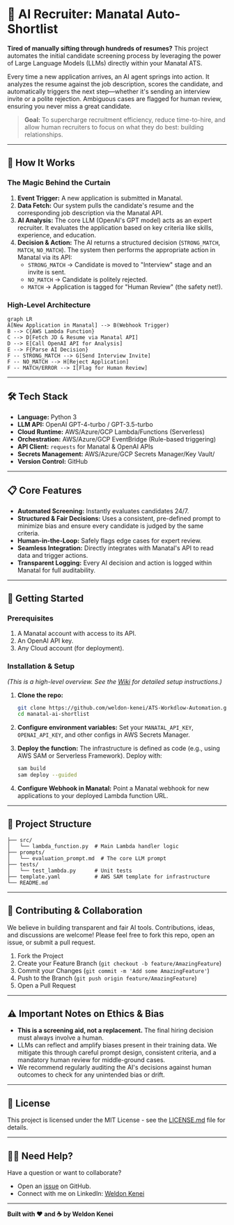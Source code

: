 
# 🤖 AI Recruiter: Manatal Auto-Shortlist

**Tired of manually sifting through hundreds of resumes?** This project automates the initial candidate screening process by leveraging the power of Large Language Models (LLMs) directly within your Manatal ATS.

Every time a new application arrives, an AI agent springs into action. It analyzes the resume against the job description, scores the candidate, and automatically triggers the next step—whether it's sending an interview invite or a polite rejection. Ambiguous cases are flagged for human review, ensuring you never miss a great candidate.

> **Goal:** To supercharge recruitment efficiency, reduce time-to-hire, and allow human recruiters to focus on what they do best: building relationships.

---

## 🚀 How It Works

### The Magic Behind the Curtain

1.  **Event Trigger:** A new application is submitted in Manatal.
2.  **Data Fetch:** Our system pulls the candidate's resume and the corresponding job description via the Manatal API.
3.  **AI Analysis:** The core LLM (OpenAI's GPT model) acts as an expert recruiter. It evaluates the application based on key criteria like skills, experience, and education.
4.  **Decision & Action:** The AI returns a structured decision (`STRONG_MATCH`, `MATCH`, `NO_MATCH`). The system then performs the appropriate action in Manatal via its API:
    *   `STRONG_MATCH` → Candidate is moved to "Interview" stage and an invite is sent.
    *   `NO_MATCH` → Candidate is politely rejected.
    *   `MATCH` → Application is tagged for "Human Review" (the safety net!).

### High-Level Architecture
```mermaid
graph LR
A[New Application in Manatal] --> B(Webhook Trigger)
B --> C{AWS Lambda Function}
C --> D[Fetch JD & Resume via Manatal API]
D --> E[Call OpenAI API for Analysis]
E --> F{Parse AI Decision}
F -- STRONG_MATCH --> G[Send Interview Invite]
F -- NO_MATCH --> H[Reject Application]
F -- MATCH/ERROR --> I[Flag for Human Review]
```

---

## 🛠️ Tech Stack

*   **Language:** Python 3
*   **LLM API:** OpenAI GPT-4-turbo / GPT-3.5-turbo
*   **Cloud Runtime:** AWS/Azure/GCP Lambda/Functions (Serverless)
*   **Orchestration:** AWS/Azure/GCP EventBridge (Rule-based triggering)
*   **API Client:** `requests` for Manatal & OpenAI APIs
*   **Secrets Management:** AWS/Azure/GCP Secrets Manager/Key Vault/
*   **Version Control:** GitHub

---

## 📋 Core Features

*   **Automated Screening:** Instantly evaluates candidates 24/7.
*   **Structured & Fair Decisions:** Uses a consistent, pre-defined prompt to minimize bias and ensure every candidate is judged by the same criteria.
*   **Human-in-the-Loop:** Safely flags edge cases for expert review.
*   **Seamless Integration:** Directly integrates with Manatal's API to read data and trigger actions.
*   **Transparent Logging:** Every AI decision and action is logged within Manatal for full auditability.

---

## 🔮 Getting Started

### Prerequisites

1.  A Manatal account with access to its API.
2.  An OpenAI API key.
3.  Any Cloud account (for deployment).

### Installation & Setup

*(This is a high-level overview. See the [Wiki](https://github.com/weldon-kenei/ATS-Workdlow-Automation/wiki) for detailed setup instructions.)*

1.  **Clone the repo:**
    ```bash
    git clone https://github.com/weldon-kenei/ATS-Workdlow-Automation.git
    cd manatal-ai-shortlist
    ```

2.  **Configure environment variables:**
    Set your `MANATAL_API_KEY`, `OPENAI_API_KEY`, and other configs in AWS Secrets Manager.

3.  **Deploy the function:**
    The infrastructure is defined as code (e.g., using AWS SAM or Serverless Framework). Deploy with:
    ```bash
    sam build
    sam deploy --guided
    ```

4.  **Configure Webhook in Manatal:**
    Point a Manatal webhook for new applications to your deployed Lambda function URL.

---

## 📂 Project Structure

```
├── src/
│   └── lambda_function.py  # Main Lambda handler logic
├── prompts/
│   └── evaluation_prompt.md  # The core LLM prompt
├── tests/
│   └── test_lambda.py      # Unit tests
├── template.yaml           # AWS SAM template for infrastructure
└── README.md
```

---

## 🤝 Contributing & Collaboration

We believe in building transparent and fair AI tools. Contributions, ideas, and discussions are welcome! Please feel free to fork this repo, open an issue, or submit a pull request.

1.  Fork the Project
2.  Create your Feature Branch (`git checkout -b feature/AmazingFeature`)
3.  Commit your Changes (`git commit -m 'Add some AmazingFeature'`)
4.  Push to the Branch (`git push origin feature/AmazingFeature`)
5.  Open a Pull Request

---

## ⚠️ Important Notes on Ethics & Bias

*   **This is a screening aid, not a replacement.** The final hiring decision must always involve a human.
*   LLMs can reflect and amplify biases present in their training data. We mitigate this through careful prompt design, consistent criteria, and a mandatory human review for middle-ground cases.
*   We recommend regularly auditing the AI's decisions against human outcomes to check for any unintended bias or drift.

---

## 📄 License

This project is licensed under the MIT License - see the [LICENSE.md](LICENSE.md) file for details.

---

## 🙋‍♂️ Need Help?

Have a question or want to collaborate?
*   Open an [issue](https://github.com/weldon-kenei/ATS-Workdlow-Automation/issues) on GitHub.
*   Connect with me on LinkedIn: [Weldon Kenei](https://www.linkedin.com/in/weldon-kenei)

---
**Built with ❤️ and ☕ by Weldon Kenei**
